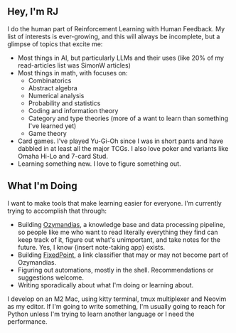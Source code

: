 ## Hey, I'm RJ

I do the human part of Reinforcement Learning with Human Feedback.
My list of interests is ever-growing, and this will always be incomplete, but a glimpse of topics that excite me:

- Most things in AI, but particularly LLMs and their uses (like 20% of my read-articles list was SimonW articles)
- Most things in math, with focuses on:
  - Combinatorics
  - Abstract algebra
  - Numerical analysis
  - Probability and statistics
  - Coding and information theory
  - Category and type theories (more of a want to learn than something I've learned yet)
  - Game theory
- Card games. I've played Yu-Gi-Oh since I was in short pants and have dabbled in at least all the major TCGs. I also love poker and variants like Omaha Hi-Lo and 7-card Stud.
- Learning something new. I love to figure something out.

## What I'm Doing

I want to make tools that make learning easier for everyone.
I'm currently trying to accomplish that through:

- Building [Ozymandias](https://www.github.com/rlarson20/Ozymandias), a knowledge base and data processing pipeline, so people like me who want to read literally everything they find can keep track of it, figure out what's unimportant, and take notes for the future. Yes, I know {insert note-taking app} exists.
- Building [FixedPoint](https://github.com/rlarson20/FixedPoint), a link classifier that may or may not become part of Ozymandias.
- Figuring out automations, mostly in the shell. Recommendations or suggestions welcome.
- Writing sporadically about what I'm doing or learning about.

I develop on an M2 Mac, using kitty terminal, tmux multiplexer and Neovim as my editor.
If I'm going to write something, I'm usually going to reach for Python unless I'm trying to learn another language or I need the performance.
<!--
**rlarson20/rlarson20** is a ✨ _special_ ✨ repository because its `README.md` (this file) appears on your GitHub profile.

Here are some ideas to get you started:

- 🔭 I’m currently working on ...
- 🌱 I’m currently learning ...
- 👯 I’m looking to collaborate on ...
- 🤔 I’m looking for help with ...
- 💬 Ask me about ...
- 📫 How to reach me: ...
- 😄 Pronouns: ...
- ⚡ Fun fact: ...
-->
